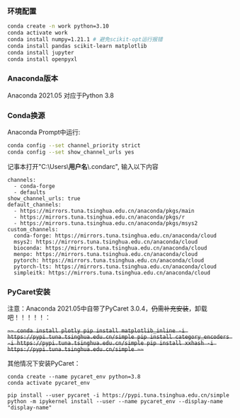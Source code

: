 ### 环境配置
```bash
conda create -n work python=3.10
conda activate work
conda install numpy=1.21.1 # 避免scikit-opt运行报错
conda install pandas scikit-learn matplotlib
conda install jupyter
conda install openpyxl
```



### Anaconda版本

Anaconda 2021.05 对应于Python 3.8

### Conda换源

Anaconda Prompt中运行:

```bash
conda config --set channel_priority strict 
conda config --set show_channel_urls yes
```

记事本打开"C:\Users\\**用户名**\\.condarc", 输入以下内容

```
channels:
  - conda-forge
  - defaults
show_channel_urls: true
default_channels:
  - https://mirrors.tuna.tsinghua.edu.cn/anaconda/pkgs/main
  - https://mirrors.tuna.tsinghua.edu.cn/anaconda/pkgs/r
  - https://mirrors.tuna.tsinghua.edu.cn/anaconda/pkgs/msys2
custom_channels:
  conda-forge: https://mirrors.tuna.tsinghua.edu.cn/anaconda/cloud
  msys2: https://mirrors.tuna.tsinghua.edu.cn/anaconda/cloud
  bioconda: https://mirrors.tuna.tsinghua.edu.cn/anaconda/cloud
  menpo: https://mirrors.tuna.tsinghua.edu.cn/anaconda/cloud
  pytorch: https://mirrors.tuna.tsinghua.edu.cn/anaconda/cloud
  pytorch-lts: https://mirrors.tuna.tsinghua.edu.cn/anaconda/cloud
  simpleitk: https://mirrors.tuna.tsinghua.edu.cn/anaconda/cloud
```

### PyCaret安装

注意：Anaconda 2021.05中自带了PyCaret 3.0.4，~~仍需补充安装~~，卸载吧！！！！！：

~~```~~
conda install plotly
pip install matplotlib_inline -i https://pypi.tuna.tsinghua.edu.cn/simple
pip install category_encoders -i https://pypi.tuna.tsinghua.edu.cn/simple
pip install xxhash -i https://pypi.tuna.tsinghua.edu.cn/simple
~~```~~

其他情况下安装PyCaret：

```
conda create --name pycaret_env python=3.8
conda activate pycaret_env

pip install --user pycaret -i https://pypi.tuna.tsinghua.edu.cn/simple
python -m ipykernel install --user --name pycaret_env --display-name "display-name"
```
